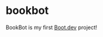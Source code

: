 # bookbot

BookBot is my first [Boot.dev](https://www.boot.dev) project!

<script src="https://asciinema.org/a/SazPJP4ojg0P4mude3eDLnQY6.js" id="asciicast-SazPJP4ojg0P4mude3eDLnQY6" async="true"></script>
